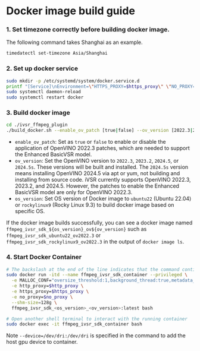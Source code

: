 # Docker image build guide

### 1. Set timezone correctly before building docker image.
The following command takes Shanghai as an example.

  ```bash
  timedatectl set-timezone Asia/Shanghai
  ```

### 2. Set up docker service

```bash
sudo mkdir -p /etc/systemd/system/docker.service.d
printf "[Service]\nEnvironment=\"HTTPS_PROXY=$https_proxy\" \"NO_PROXY=$no_proxy\"\n" | sudo tee  /etc/systemd/system/docker.service.d/proxy.conf
sudo systemctl daemon-reload
sudo systemctl restart docker
```

### 3. Build docker image

```bash
cd ./ivsr_ffmpeg_plugin
./build_docker.sh --enable_ov_patch [true|false] --ov_version [2022.3|2023.2|2024.5|2024.5s] --os_version [rockylinux9|ubuntu22]
```
- `enable_ov_patch`: Set as `true` or `false` to enable or disable the application of OpenVINO 2022.3 patches, which are needed to support the Enhanced BasicVSR model.
- `ov_version`: Set the OpenVINO version to `2022.3`, `2023.2`, `2024.5`, or `2024.5s`. These versions will be built and installed. The `2024.5s` version means installing OpenVINO 2024.5 via apt or yum, not building and installing from source code. iVSR currently supports OpenVINO 2022.3, 2023.2, and 2024.5. However, the patches to enable the Enhanced BasicVSR model are only for OpenVINO 2022.3.
- `os_version`: Set OS version of Docker image to `ubuntu22` (Ubuntu 22.04) or `rockylinux9` (Rocky Linux 9.3) to build docker image based on specific OS.

If the docker image builds successfully, you can see a docker image named `ffmpeg_ivsr_sdk_${os_version}_ov${ov_version}` such as `ffmpeg_ivsr_sdk_ubuntu22_ov2022.3` or `ffmpeg_ivsr_sdk_rockylinux9_ov2022.3` in the output of `docker image ls`.

### 4. Start Docker Container

```bash
# The backslash at the end of the line indicates that the command continues on the next line
sudo docker run -itd --name ffmpeg_ivsr_sdk_container --privileged \
  -e MALLOC_CONF="oversize_threshold:1,background_thread:true,metadata_thp:auto,dirty_decay_ms:9000000000,muzzy_decay_ms:9000000000" \
  -e http_proxy=$http_proxy \
  -e https_proxy=$https_proxy \
  -e no_proxy=$no_proxy \
  --shm-size=128g \
  ffmpeg_ivsr_sdk_<os_version>_<ov_version>:latest bash

# Open another shell terminal to interact with the running container
sudo docker exec -it ffmpeg_ivsr_sdk_container bash
```

Note `--device=/dev/dri:/dev/dri` is specified in the command to add the host gpu device to container.<br>